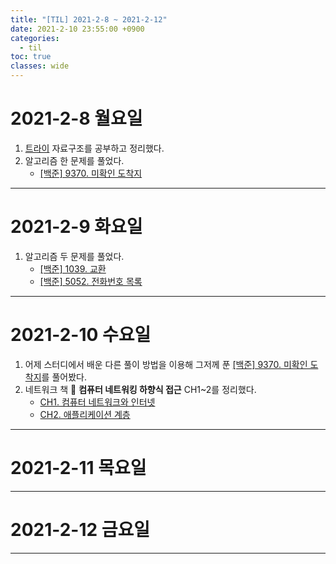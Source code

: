 ```yaml
---
title: "[TIL] 2021-2-8 ~ 2021-2-12"
date: 2021-2-10 23:55:00 +0900
categories:
  - til
toc: true
classes: wide
---
```


# 2021-2-8 월요일

1. [트라이](https://ddb8036631.github.io/algorithm/트라이) 자료구조를 공부하고 정리했다.
2. 알고리즘 한 문제를 풀었다.
   - [[백준] 9370. 미확인 도착지](https://ddb8036631.github.io/boj/9370_미확인-도착지)

---

# 2021-2-9 화요일

1. 알고리즘 두 문제를 풀었다.
   - [[백준] 1039. 교환](https://ddb8036631.github.io/boj/1039_교환)
   - [[백준] 5052. 전화번호 목록](https://ddb8036631.github.io/boj/5052_전화번호-목록)

---

# 2021-2-10 수요일

1. 어제 스터디에서 배운 다른 풀이 방법을 이용해 그저께 푼 [[백준] 9370. 미확인 도착지](https://ddb8036631.github.io/boj/9370_미확인-도착지)를 풀어봤다.
2. 네트워크 책 📕 **컴퓨터 네트워킹 하향식 접근** CH1~2를 정리했다.
   - [CH1. 컴퓨터 네트워크와 인터넷](https://ddb8036631.github.io/nw/컴퓨터-네트워크와-인터넷)
   - [CH2. 애플리케이션 계층](https://ddb8036631.github.io/nw/애플리케이션-계층)

---

# 2021-2-11 목요일

---

# 2021-2-12 금요일

---